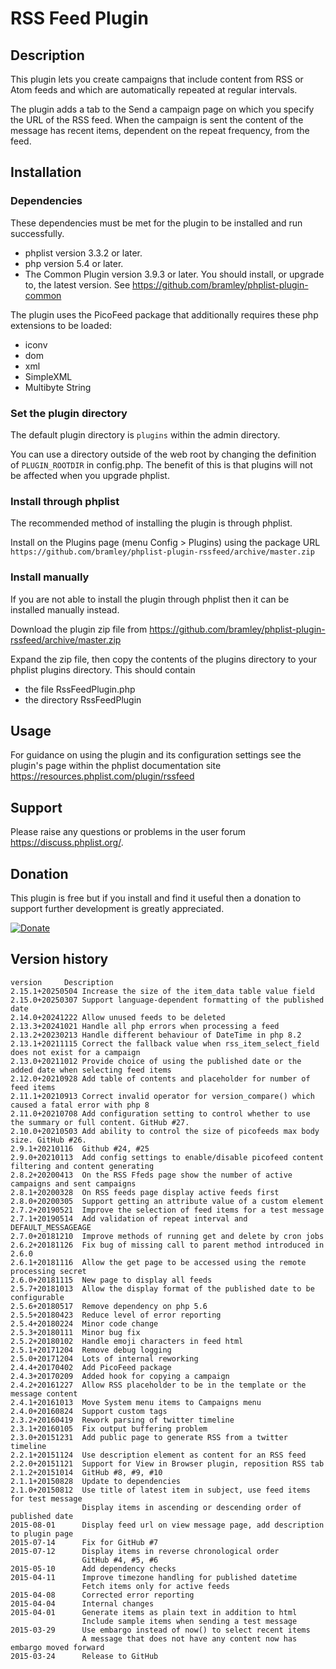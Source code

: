 # RSS Feed Plugin #

## Description ##

This plugin lets you create campaigns that include content from RSS or Atom feeds and which are automatically repeated at regular intervals.

The plugin adds a tab to the Send a campaign page on which you specify the URL of the RSS feed.
When the campaign is sent the content of the message has recent items, dependent on the repeat frequency, from the feed.


## Installation ##

### Dependencies ###

These dependencies must be met for the plugin to be installed and run successfully.

* phplist version 3.3.2 or later.
* php version 5.4 or later.
* The Common Plugin version 3.9.3 or later. You should install, or upgrade to, the latest version. See <https://github.com/bramley/phplist-plugin-common>

The plugin uses the PicoFeed package that additionally requires these php extensions to be loaded:

* iconv
* dom
* xml
* SimpleXML
* Multibyte String

### Set the plugin directory ###
The default plugin directory is `plugins` within the admin directory.

You can use a directory outside of the web root by changing the definition of `PLUGIN_ROOTDIR` in config.php.
The benefit of this is that plugins will not be affected when you upgrade phplist.

### Install through phplist ###
The recommended method of installing the plugin is through phplist.

Install on the Plugins page (menu Config > Plugins) using the package URL `https://github.com/bramley/phplist-plugin-rssfeed/archive/master.zip`

### Install manually ###
If you are not able to install the plugin through phplist then it can be installed manually instead.

Download the plugin zip file from <https://github.com/bramley/phplist-plugin-rssfeed/archive/master.zip>

Expand the zip file, then copy the contents of the plugins directory to your phplist plugins directory.
This should contain

* the file RssFeedPlugin.php
* the directory RssFeedPlugin

## Usage ##

For guidance on using the plugin and its configuration settings see the plugin's page within the phplist documentation site
<https://resources.phplist.com/plugin/rssfeed>

## Support ##

Please raise any questions or problems in the user forum <https://discuss.phplist.org/>.

## Donation ##
This plugin is free but if you install and find it useful then a donation to support further development is greatly appreciated.

[![Donate](https://www.paypalobjects.com/en_US/i/btn/btn_donate_LG.gif)](https://www.paypal.com/cgi-bin/webscr?cmd=_s-xclick&hosted_button_id=W5GLX53WDM7T4)

## Version history ##

    version     Description
    2.15.1+20250504 Increase the size of the item_data table value field
    2.15.0+20250307 Support language-dependent formatting of the published date
    2.14.0+20241222 Allow unused feeds to be deleted
    2.13.3+20241021 Handle all php errors when processing a feed
    2.13.2+20230213 Handle different behaviour of DateTime in php 8.2
    2.13.1+20211115 Correct the fallback value when rss_item_select_field does not exist for a campaign
    2.13.0+20211012 Provide choice of using the published date or the added date when selecting feed items
    2.12.0+20210928 Add table of contents and placeholder for number of feed items
    2.11.1+20210913 Correct invalid operator for version_compare() which caused a fatal error with php 8
    2.11.0+20210708 Add configuration setting to control whether to use the summary or full content. GitHub #27.
    2.10.0+20210503 Add ability to control the size of picofeeds max body size. GitHub #26.
    2.9.1+20210116  Github #24, #25
    2.9.0+20210113  Add config settings to enable/disable picofeed content filtering and content generating
    2.8.2+20200413  On the RSS Ffeds page show the number of active campaigns and sent campaigns
    2.8.1+20200328  On RSS feeds page display active feeds first
    2.8.0+20200305  Support getting an attribute value of a custom element
    2.7.2+20190521  Improve the selection of feed items for a test message
    2.7.1+20190514  Add validation of repeat interval and DEFAULT_MESSAGEAGE
    2.7.0+20181210  Improve methods of running get and delete by cron jobs
    2.6.2+20181126  Fix bug of missing call to parent method introduced in 2.6.0
    2.6.1+20181116  Allow the get page to be accessed using the remote processing secret
    2.6.0+20181115  New page to display all feeds
    2.5.7+20181013  Allow the display format of the published date to be configurable
    2.5.6+20180517  Remove dependency on php 5.6
    2.5.5+20180423  Reduce level of error reporting
    2.5.4+20180224  Minor code change
    2.5.3+20180111  Minor bug fix
    2.5.2+20180102  Handle emoji characters in feed html
    2.5.1+20171204  Remove debug logging
    2.5.0+20171204  Lots of internal reworking
    2.4.4+20170402  Add PicoFeed package
    2.4.3+20170209  Added hook for copying a campaign
    2.4.2+20161227  Allow RSS placeholder to be in the template or the message content
    2.4.1+20161013  Move System menu items to Campaigns menu
    2.4.0+20160824  Support custom tags
    2.3.2+20160419  Rework parsing of twitter timeline
    2.3.1+20160105  Fix output buffering problem
    2.3.0+20151231  Add public page to generate RSS from a twitter timeline
    2.2.1+20151124  Use description element as content for an RSS feed
    2.2.0+20151121  Support for View in Browser plugin, reposition RSS tab
    2.1.2+20151014  GitHub #8, #9, #10
    2.1.1+20150828  Update to dependencies
    2.1.0+20150812  Use title of latest item in subject, use feed items for test message
                    Display items in ascending or descending order of published date
    2015-08-01      Display feed url on view message page, add description to plugin page
    2015-07-14      Fix for GitHub #7
    2015-07-12      Display items in reverse chronological order
                    GitHub #4, #5, #6
    2015-05-10      Add dependency checks
    2015-04-11      Improve timezone handling for published datetime
                    Fetch items only for active feeds
    2015-04-08      Corrected error reporting
    2015-04-04      Internal changes
    2015-04-01      Generate items as plain text in addition to html
                    Include sample items when sending a test message
    2015-03-29      Use embargo instead of now() to select recent items
                    A message that does not have any content now has embargo moved forward
    2015-03-24      Release to GitHub
